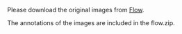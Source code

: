 Please download the original images from [Flow](https://orca-tech.cn/datasets/FloW/Introduction).

The annotations of the images are included in the flow.zip.
